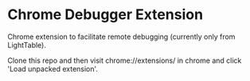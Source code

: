 Chrome Debugger Extension
=========================

Chrome extension to facilitate remote debugging (currently only from LightTable).

Clone this repo and then visit chrome://extensions/ in chrome and click 'Load unpacked extension'.
